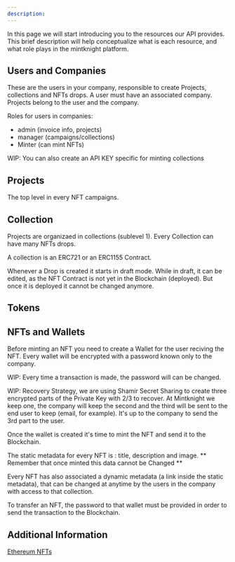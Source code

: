 ```yaml
---
description: 
---
```

In this page we will start introducing you to the resources our API provides. This brief description will help conceptualize what is each resource, and what role plays in the mintknight platform.  

## Users and Companies
These are the users in your company, responsible to create Projects, collections and NFTs drops.
A user must have an associated company. Projects belong to the user and the company.

Roles for users in companies:

- admin (invoice info, projects)
- manager (campaigns/collections)
- Minter (can mint NFTs)

WIP: You can also create an API KEY specific for minting collections

## Projects
The top level in every NFT campaigns.

## Collection
Projects are organizaed in collections (sublevel 1). Every Collection can have many NFTs drops.

A collection is an ERC721 or an ERC1155 Contract.

Whenever a Drop is created it starts in draft mode. While in draft, it can be edited, as the NFT Contract is not yet in the Blockchain (deployed). But once it is deployed it cannot be changed anymore.

## Tokens


## NFTs and Wallets
Before minting an NFT you need to create a Wallet for the user reciving the NFT. Every wallet will be encrypted with a password known only to the company.

WIP: Every time a transaction is made, the password will can be changed.

WIP: Recovery Strategy, we are using Shamir Secret Sharing to create three encrypted parts of the Private Key with 2/3 to recover. At Mintknight we keep one, the company will keep the second and the third will be sent to the end user to keep (email, for example). It's up to the company to send the 3rd part to the user.

Once the wallet is created it's time to mint the NFT and send it to the Blockchain.

The static metadata for every NFT is : title, description and image.
** Remember that once minted this data cannot be Changed **

Every NFT has also associated a dynamic metadata (a link inside the static metadata), that can be changed at anytime by the users in the company with access to that collection.

To transfer an NFT, the password to that wallet must be provided in order to send the transaction to the Blockchain.

## Additional Information

[Ethereum NFTs](/blockchain/ethereum)
